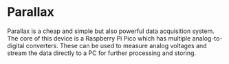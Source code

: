 # Parallax

Parallax is a cheap and simple but also powerful data acquisition system. The core of this device is a Raspberry Pi Pico which has multiple analog-to-digital converters. These can be used to measure analog voltages and stream the data directly to a PC for further processing and storing.
